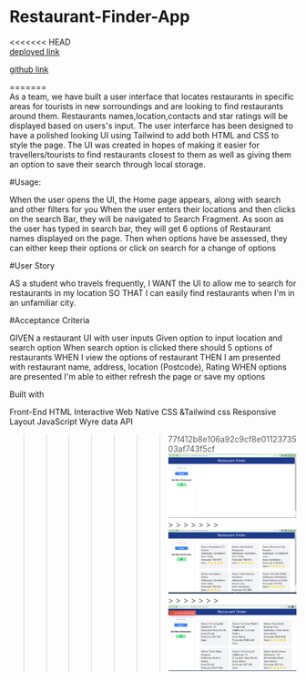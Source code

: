 # Restaurant-Finder-App

<<<<<<< HEAD<br>
[deployed link](https://ze7hu.github.io/Restaurant-Finder-App/)<br>

[github link](https://github.com/Ze7Hu/Restaurant-Finder-App)

=======<br>
As a team, we have built a user interface that locates restaurants in specific areas for tourists in new sorroundings and are looking to find restaurants around them. Restaurants names,location,contacts and star ratings will be displayed based on users's input.
The user interfarce has been designed to have a polished looking UI using Tailwind to add both HTML and CSS to style the page.
The UI was created in hopes of making it easier for travellers/tourists to find restaurants closest to them as well as giving them an option to save their search through local storage.

#Usage:

When the user opens the UI, the Home page appears, along with search and other filters for you
When the user enters their locations and then clicks on the search Bar, they will be navigated to Search Fragment. As soon as the user has typed in search bar, they will get 6 options of Restaurant names displayed on the page.
Then when options have be assessed, they can either keep their options or click on search for a change of options

#User Story

AS a student who travels frequently,
I WANT the UI to allow me to search for restaurants in my location
SO THAT I can easily find restaurants when I'm in an unfamiliar city.

#Acceptance Criteria

GIVEN a restaurant UI with user inputs
Given option to input location and search option
When search option is clicked there should 5 options of restaurants
WHEN I view the options of restaurant
THEN I am presented with restaurant name, address, location (Postcode), Rating
WHEN options are presented I'm able to either refresh the page or save my options

Built with

Front-End
HTML
Interactive Web
Native CSS &Tailwind css
Responsive Layout
JavaScript
Wyre data API

> > > > > > > 77f412b8e106a92c9cf8e0112373503af743f5cf
> > > > > > > ![alt first page image](/assets/images/images-1.png) > > > > > > > ![alt second page image](/assets/images/images-2.png) > > > > > > > ![alt second page image](/assets/images/images-3.png)
